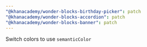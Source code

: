 ```yaml
---
"@khanacademy/wonder-blocks-birthday-picker": patch
"@khanacademy/wonder-blocks-accordion": patch
"@khanacademy/wonder-blocks-banner": patch
---
```


Switch colors to use `semanticColor`

